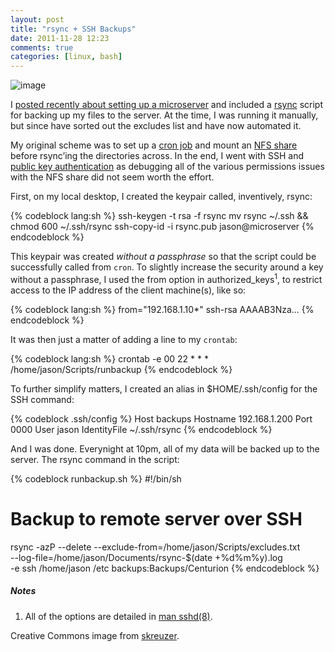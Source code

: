 ```yaml
---
layout: post
title: "rsync + SSH Backups"
date: 2011-11-28 12:23
comments: true
categories: [linux, bash]
---
```

![image](http://dl.dropbox.com/u/261312/Blog-images/rsync-ssh.png)

I [posted recently about setting up a microserver](http://jasonwryan.com/blog/2011/11/18/microserver/ "Writeup of microserver setup")
and included a
[rsync](http://en.wikipedia.org/wiki/Rsync "Wikipedia rsync article")
script for backing up my files to the server. At the time, I was running
it manually, but since have sorted out the excludes list and have now
automated it.

My original scheme was to set up a 
[cron job](http://en.wikipedia.org/wiki/Cron "Wikipedia entry on cron") and
mount an 
[NFS share](http://en.wikipedia.org/wiki/Network_File_System_%28protocol%29 "Wikipedia NFS protocol article")
before rsync’ing the directories across. In the end, I went with SSH and
[public key authentication](http://en.wikipedia.org/wiki/Public-key_cryptography "Wikipedia: public key cryptography")
as debugging all of the various permissions issues with the NFS share
did not seem worth the effort.

First, on my local desktop, I created the keypair called, inventively,
rsync:

{% codeblock lang:sh %}
ssh-keygen -t rsa -f rsync
mv rsync ~/.ssh && chmod 600 ~/.ssh/rsync
ssh-copy-id -i rsync.pub jason@microserver
{% endcodeblock %}

This keypair was created *without a passphrase* so that the script could
be successfully called from `cron`. To slightly increase the security
around a key without a passphrase, I used the from option in
authorized\_keys<sup>1</sup>, to restrict access to the IP address of the client
machine(s), like so:

{% codeblock lang:sh %}
from="192.168.1.10*" ssh-rsa AAAAB3Nza...
{% endcodeblock %}

It was then just a matter of adding a line to my `crontab`:

{% codeblock lang:sh %}
crontab -e
00 22 * * * /home/jason/Scripts/runbackup
{% endcodeblock %}

To further simplify matters, I created an alias in <span class="file">$HOME/.ssh/config</span> for
the SSH command:

{% codeblock .ssh/config %}
Host backups
   Hostname 192.168.1.200
   Port 0000
   User jason
   IdentityFile ~/.ssh/rsync
{% endcodeblock %}

And I was done. Everynight at 10pm, all of my data will be backed up to
the server. The rsync command in the script:

{% codeblock runbackup.sh %}
#!/bin/sh
# Backup to remote server over SSH

rsync -azP --delete --exclude-from=/home/jason/Scripts/excludes.txt \
    --log-file=/home/jason/Documents/rsync-$(date +%d%m%y).log \
    -e ssh /home/jason /etc backups:Backups/Centurion
{% endcodeblock %}

##### Notes
1. All of the options are detailed in [man sshd(8)](http://www.manpagez.com/man/8/sshd/ "manual page for sshd").

Creative Commons image from
[skreuzer](http://www.flickr.com/photos/skreuzer/511738484/ "Flickr image from skreuzer").

